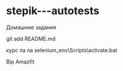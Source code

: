 # stepik---autotests
Домашние задания

git add README.md

курс ла ла
selenium_env\Scripts\activate.bat

Bip Amazfit